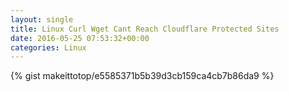 ```yaml
---
layout: single                                                                                                              
title: Linux Curl Wget Cant Reach Cloudflare Protected Sites                                                                                                                       
date: 2016-05-25 07:53:32+00:00                                                                                                                        
categories: Linux                                                                                                                
---                                                                                                                              
```


{% gist makeittotop/e5585371b5b39d3cb159ca4cb7b86da9 %}                                                                                                           


